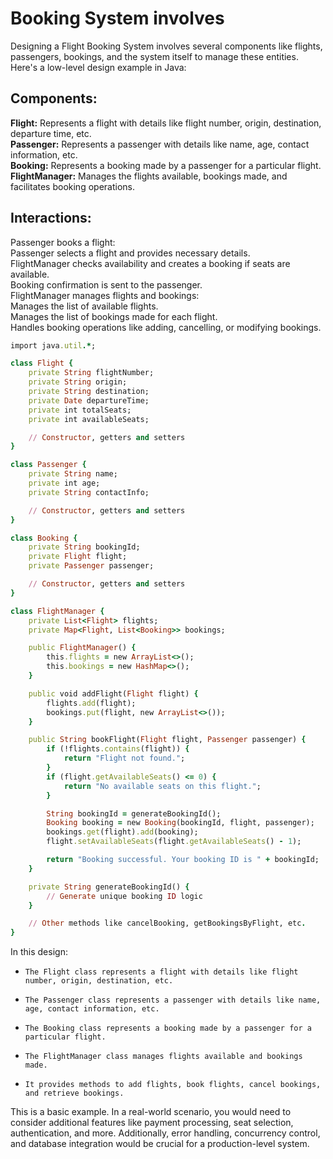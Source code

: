 # Booking System involves

Designing a Flight Booking System involves several components like flights, passengers, bookings, and the system itself to manage these entities. Here's a low-level design example in Java:

## Components:

**Flight:** Represents a flight with details like flight number, origin, destination, departure time, etc. <br />
**Passenger:** Represents a passenger with details like name, age, contact information, etc. <br />
**Booking:** Represents a booking made by a passenger for a particular flight. <br />
**FlightManager:** Manages the flights available, bookings made, and facilitates booking operations.<br />

## Interactions:

Passenger books a flight:<br />
Passenger selects a flight and provides necessary details.<br />
FlightManager checks availability and creates a booking if seats are available.<br />
Booking confirmation is sent to the passenger.<br />
FlightManager manages flights and bookings:<br />
Manages the list of available flights.<br />
Manages the list of bookings made for each flight.<br />
Handles booking operations like adding, cancelling, or modifying bookings.<br />

```ruby
import java.util.*;

class Flight {
    private String flightNumber;
    private String origin;
    private String destination;
    private Date departureTime;
    private int totalSeats;
    private int availableSeats;

    // Constructor, getters and setters
}

class Passenger {
    private String name;
    private int age;
    private String contactInfo;

    // Constructor, getters and setters
}

class Booking {
    private String bookingId;
    private Flight flight;
    private Passenger passenger;

    // Constructor, getters and setters
}

class FlightManager {
    private List<Flight> flights;
    private Map<Flight, List<Booking>> bookings;

    public FlightManager() {
        this.flights = new ArrayList<>();
        this.bookings = new HashMap<>();
    }

    public void addFlight(Flight flight) {
        flights.add(flight);
        bookings.put(flight, new ArrayList<>());
    }

    public String bookFlight(Flight flight, Passenger passenger) {
        if (!flights.contains(flight)) {
            return "Flight not found.";
        }
        if (flight.getAvailableSeats() <= 0) {
            return "No available seats on this flight.";
        }

        String bookingId = generateBookingId();
        Booking booking = new Booking(bookingId, flight, passenger);
        bookings.get(flight).add(booking);
        flight.setAvailableSeats(flight.getAvailableSeats() - 1);

        return "Booking successful. Your booking ID is " + bookingId;
    }

    private String generateBookingId() {
        // Generate unique booking ID logic
    }

    // Other methods like cancelBooking, getBookingsByFlight, etc.
}

```
In this design:

*     The Flight class represents a flight with details like flight number, origin, destination, etc.
*     The Passenger class represents a passenger with details like name, age, contact information, etc.
*     The Booking class represents a booking made by a passenger for a particular flight.
*     The FlightManager class manages flights available and bookings made.
*     It provides methods to add flights, book flights, cancel bookings, and retrieve bookings.

This is a basic example. In a real-world scenario, you would need to consider additional features like payment processing, seat selection, authentication, and more. Additionally, error handling,
concurrency control, and database integration would be crucial for a production-level system.




